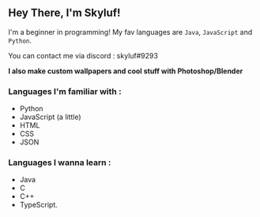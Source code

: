 Hey There, I'm Skyluf!
------------------------
I'm a beginner in programming! My fav languages are `Java`, `JavaScript` and `Python`. 

You can contact me via discord : skyluf#9293

__I also make custom wallpapers and cool stuff with Photoshop/Blender__

### Languages I'm familiar with :
- Python
- JavaScript (a little)
- HTML
- CSS
- JSON

### Languages I wanna learn :
- Java
- C
- C++
- TypeScript.



